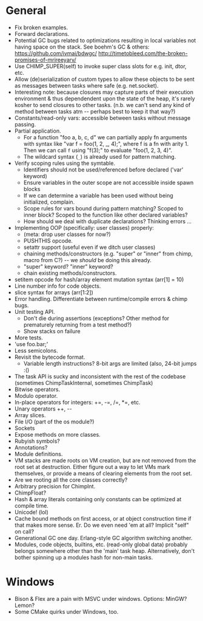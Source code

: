 # General
* Fix broken examples.
* Forward declarations.
* Potential GC bugs related to optimizations resulting in local variables
  not having space on the stack. See boehm's GC & others:
  https://github.com/ivmai/bdwgc/
  http://timetobleed.com/the-broken-promises-of-mrireeyarv/
* Use CHIMP\_SUPER(self) to invoke super class slots for e.g. init, dtor, etc.
* Allow (de)serialization of custom types to allow these objects to be sent
  as messages between tasks where safe (e.g. net.socket).
* Interesting note: because closures may capture parts of their execution
  environment & thus dependendent upon the state of the heap, it's
  rarely kosher to send closures to other tasks. (n.b. we can't send any
  kind of method between tasks atm -- perhaps best to keep it that way?)
* Constants/read-only vars: accessible between tasks without message passing.
* Partial application.
  * For a function "foo a, b, c, d" we can partially apply fn arguments with
    syntax like "var f = foo(1, 2, _, 4);", where f is a fn with arity 1.
    Then we can call `f` using "f(3);" to evaluate "foo(1, 2, 3, 4)".
  * The wildcard syntax (`_`) is already used for pattern matching.
* Verify scoping rules using the symtable.
  * Identifiers should not be used/referenced before declared ('var' keyword)
  * Ensure variables in the outer scope are not accessible inside spawn blocks
  * If we can determine a variable has been used without being initialized,
    complain.
  * Scope rules for vars bound during pattern matching? Scoped to inner block?
    Scoped to the function like other declared variables?
  * How should we deal with duplicate declarations? Thinking errors ...
* Implementing OOP (specifically: user classes) properly:
  * (meta: drop user classes for now?)
  * PUSHTHIS opcode.
  * setattr support (useful even if we ditch user classes)
  * chaining methods/constructors (e.g. "super" or "inner" from chimp,
macro from C?) -- we *should* be doing this already.
  * "super" keyword? "inner" keyword?
  * chain existing methods/constructors.
* setitem opcode for hash/array element mutation syntax (arr[1] = 10)
* Line number info for code objects.
* slice syntax for arrays (arr[1:2])
* Error handling. Differentiate between runtime/compile errors & chimp bugs.
* Unit testing API.
  * Don't die during assertions (exceptions? Other method for prematurely
    returning from a test method?)
  * Show stacks on failure
* More tests.
* 'use foo.bar;'
* Less semicolons.
* Revisit the bytecode format.
  - Variable length instructions? 8-bit args are limited (also, 24-bit jumps :()
* The task API is sucky and inconsistent with the rest of the codebase
  (sometimes ChimpTaskInternal, sometimes ChimpTask)
* Bitwise operators.
* Modulo operator.
* In-place operators for integers: +=, -=, /=, \*=, etc.
* Unary operators ++, --
* Array slices.
* File I/O (part of the os module?)
* Sockets
* Expose methods on more classes.
* Rubyish symbols?
* Annotations?
* Module definitions.
* VM stacks are made roots on VM creation, but are not removed from the root
  set at destruction. Either figure out a way to let VMs mark themselves, or
  provide a means of clearing elements from the root set.
* Are we rooting all the core classes correctly?
* Arbitrary precision for ChimpInt.
* ChimpFloat?
* Hash & array literals containing only constants can be optimized at compile time.
* Unicode! (lol)
* Cache bound methods on first access, or at object construction time if
  that makes more sense. Er. Do we even need 'em at all?
  Implicit "self" on call?
* Generational GC one day. Erlang-style GC algorithm switching another.
* Modules, code objects, builtins, etc. (read-only global data) probably
  belongs somewhere other than the 'main' task heap. Alternatively, don't
  bother spinning up a modules hash for non-main tasks.

# Windows
* Bison & Flex are a pain with MSVC under windows. Options: MinGW? Lemon?
* Some CMake quirks under Windows, too.

